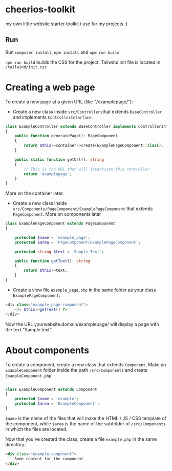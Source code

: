 # cheerios-toolkit
my own little website starter toolkit i use for my projects :)

## Run
Run `composer install`, `npm install` and `npm run build`

`npm run build` builds the CSS for the project.
Tailwind init file is located in `/tailwind/init.css`

# Creating a web page
To create a new page at a given URL (like "/examplepage/"):
- Create a new class inside `src/Controllers`that extends `BaseController` and implements `ControllerInterface`:

```php
class ExampleController extends BaseController implements ControllerInterface
{
    public function generatePage(): PageComponent
    {
        return $this->container->create(ExamplePageComponent::class);
    }

    public static function getUrl(): string
    {
        // This is the URL that will istantiate this controller
        return 'examplepage';
    }
}
```
More on the container later.

- Create a new class inside `src/Components/PageComponent/ExamplePageComponent` that extends `PageComponent`. More on components later

```php
class ExamplePageComponent extends PageComponent
{

    protected $name = 'example_page';
    protected $area = 'PageComponent/ExamplePageComponent';

    protected string $text = 'Sample Text';

    public function getText(): string
    {
        return $this->text;
    }
}
```

- Create a view file `example_page.php` in the same folder as your class `ExamplePageComponent`:
```php
<div class="example-page-component">
    <?= $this->getText() ?>
</div>
```

Now the URL yourwebsite.domain/examplepage/ will display a page with the text "Sample text".

# About components

To create a component, create a new class that extends `Component`. Make an `ExampleComponent` folder inside the path `/src/Components` and create `ExampleComponent.php`:

```php

class ExampleComponent extends Component
{
    protected $name = 'example';
    protected $area = 'ExampleComponent';
}

```

`$name` is the name of the files that will make the HTML / JS / CSS template of the component, while `$area` is the name of the subfolder of `/src/Components` in which the files are located.

Now that you've created the class, create a file `example.php` in the same directory:
```html
<div class="example-component">
    Some content for the component
</div>
```